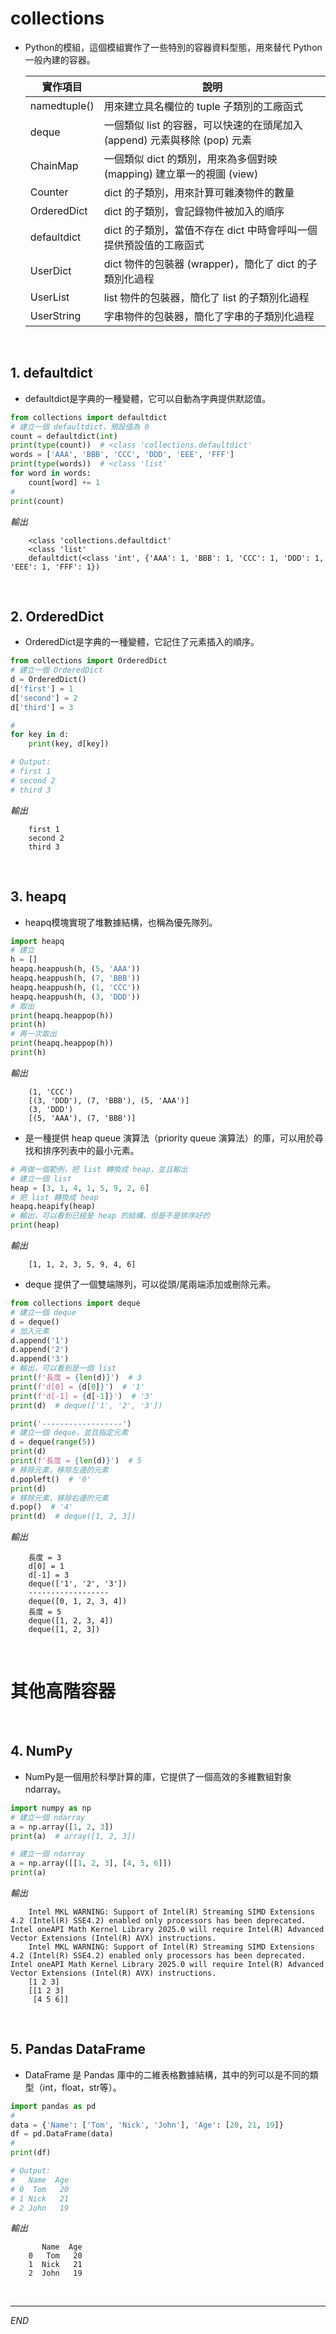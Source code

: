 # collections

- Python的模組，這個模組實作了一些特別的容器資料型態，用來替代 Python 一般內建的容器。

    實作項目  |  說明
    -------------| -------------
    namedtuple() | 用來建立具名欄位的 tuple 子類別的工廠函式
    deque        | 一個類似 list 的容器，可以快速的在頭尾加入 (append) 元素與移除 (pop) 元素 
    ChainMap     | 一個類似 dict 的類別，用來為多個對映 (mapping) 建立單一的視圖 (view)
    Counter      | dict 的子類別，用來計算可雜湊物件的數量
    OrderedDict  | dict 的子類別，會記錄物件被加入的順序
    defaultdict  | dict 的子類別，當值不存在 dict 中時會呼叫一個提供預設值的工廠函式
    UserDict     | dict 物件的包裝器 (wrapper)，簡化了 dict 的子類別化過程
    UserList     | list 物件的包裝器，簡化了 list 的子類別化過程
    UserString   | 字串物件的包裝器，簡化了字串的子類別化過程

<br>

## 1. defaultdict

- defaultdict是字典的一種變體，它可以自動為字典提供默認值。


```python
from collections import defaultdict
# 建立一個 defaultdict，預設值為 0
count = defaultdict(int)
print(type(count))  # <class 'collections.defaultdict'
words = ['AAA', 'BBB', 'CCC', 'DDD', 'EEE', 'FFF']
print(type(words))  # <class 'list'
for word in words:
    count[word] += 1
#
print(count)

```
*輸出*
```
    <class 'collections.defaultdict'
    <class 'list'
    defaultdict(<class 'int', {'AAA': 1, 'BBB': 1, 'CCC': 1, 'DDD': 1, 'EEE': 1, 'FFF': 1})
```

<br>

## 2. OrderedDict

- OrderedDict是字典的一種變體，它記住了元素插入的順序。


```python
from collections import OrderedDict
# 建立一個 OrderedDict
d = OrderedDict()
d['first'] = 1
d['second'] = 2
d['third'] = 3

#
for key in d:
    print(key, d[key])

# Output:
# first 1
# second 2
# third 3
```
*輸出*
```
    first 1
    second 2
    third 3
```

<br>

## 3. heapq

- heapq模塊實現了堆數據結構，也稱為優先隊列。


```python
import heapq
# 建立
h = []
heapq.heappush(h, (5, 'AAA'))
heapq.heappush(h, (7, 'BBB'))
heapq.heappush(h, (1, 'CCC'))
heapq.heappush(h, (3, 'DDD'))
# 取出
print(heapq.heappop(h)) 
print(h)
# 再一次取出
print(heapq.heappop(h)) 
print(h)
```
*輸出*
```
    (1, 'CCC')
    [(3, 'DDD'), (7, 'BBB'), (5, 'AAA')]
    (3, 'DDD')
    [(5, 'AAA'), (7, 'BBB')]
```

- 是一種提供 heap queue 演算法（priority queue 演算法）的庫，可以用於尋找和排序列表中的最小元素。


```python
# 再做一個範例，把 list 轉換成 heap，並且輸出
# 建立一個 list
heap = [3, 1, 4, 1, 5, 9, 2, 6]
# 把 list 轉換成 heap
heapq.heapify(heap)
# 輸出，可以看到已經是 heap 的結構，但是不是排序好的
print(heap) 
```
*輸出*
```
    [1, 1, 2, 3, 5, 9, 4, 6]
```

- deque 提供了一個雙端隊列，可以從頭/尾兩端添加或刪除元素。


```python
from collections import deque
# 建立一個 deque
d = deque()
# 加入元素
d.append('1')
d.append('2')
d.append('3')
# 輸出，可以看到是一個 list
print(f'長度 = {len(d)}')  # 3
print(f'd[0] = {d[0]}')  # '1'
print(f'd[-1] = {d[-1]}')  # '3'
print(d)  # deque(['1', '2', '3'])

print('------------------') 
# 建立一個 deque，並且指定元素
d = deque(range(5))
print(d)
print(f'長度 = {len(d)}')  # 5
# 移除元素，移除左邊的元素
d.popleft()  # '0'
print(d)
# 移除元素，移除右邊的元素
d.pop()  # '4'
print(d)  # deque([1, 2, 3])

```
*輸出*
```
    長度 = 3
    d[0] = 1
    d[-1] = 3
    deque(['1', '2', '3'])
    ------------------
    deque([0, 1, 2, 3, 4])
    長度 = 5
    deque([1, 2, 3, 4])
    deque([1, 2, 3])
```

<br>

# 其他高階容器

<br>

## 4. NumPy

- NumPy是一個用於科學計算的庫，它提供了一個高效的多維數組對象 ndarray。


```python
import numpy as np
# 建立一個 ndarray
a = np.array([1, 2, 3])
print(a)  # array([1, 2, 3])

# 建立一個 ndarray
a = np.array([[1, 2, 3], [4, 5, 6]])
print(a)
```
*輸出*
```
    Intel MKL WARNING: Support of Intel(R) Streaming SIMD Extensions 4.2 (Intel(R) SSE4.2) enabled only processors has been deprecated. Intel oneAPI Math Kernel Library 2025.0 will require Intel(R) Advanced Vector Extensions (Intel(R) AVX) instructions.
    Intel MKL WARNING: Support of Intel(R) Streaming SIMD Extensions 4.2 (Intel(R) SSE4.2) enabled only processors has been deprecated. Intel oneAPI Math Kernel Library 2025.0 will require Intel(R) Advanced Vector Extensions (Intel(R) AVX) instructions.
    [1 2 3]
    [[1 2 3]
     [4 5 6]]
```

<br>

## 5. Pandas DataFrame

- DataFrame 是 Pandas 庫中的二維表格數據結構，其中的列可以是不同的類型（int，float，str等）。


```python
import pandas as pd
#
data = {'Name': ['Tom', 'Nick', 'John'], 'Age': [20, 21, 19]}
df = pd.DataFrame(data)
#
print(df)

# Output:
#   Name  Age
# 0  Tom   20
# 1 Nick   21
# 2 John   19
```
*輸出*
```
       Name  Age
    0   Tom   20
    1  Nick   21
    2  John   19
```

<br>

---

_END_
